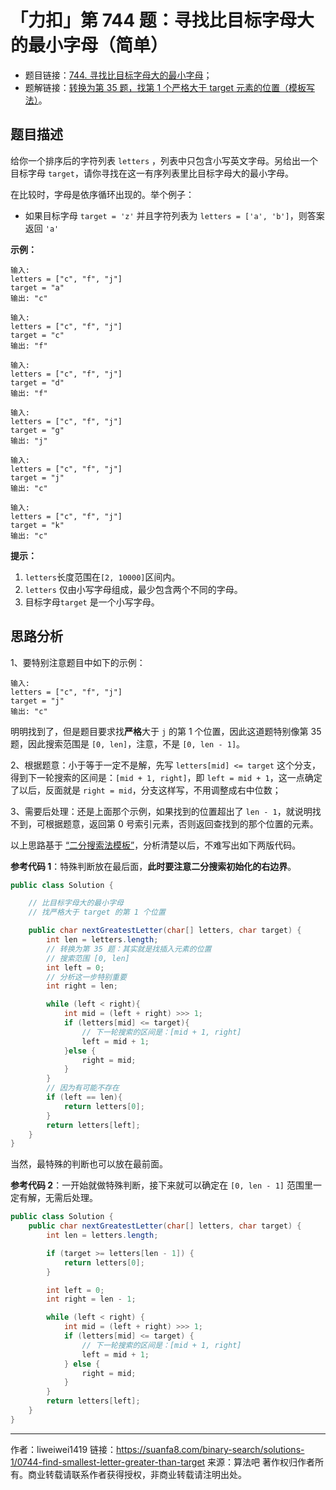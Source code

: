 # 「力扣」第 744 题：寻找比目标字母大的最小字母（简单）

- 题目链接：[744. 寻找比目标字母大的最小字母](https://leetcode-cn.com/problems/find-smallest-letter-greater-than-target/)；
- 题解链接：[转换为第 35 题，找第 1 个严格大于 target 元素的位置（模板写法）](https://leetcode-cn.com/problems/find-smallest-letter-greater-than-target/solution/zhuan-huan-wei-di-35-ti-zhao-di-1-ge-yan-ge-da-yu-/)。

## 题目描述

给你一个排序后的字符列表 `letters` ，列表中只包含小写英文字母。另给出一个目标字母 `target`，请你寻找在这一有序列表里比目标字母大的最小字母。

在比较时，字母是依序循环出现的。举个例子：

- 如果目标字母 `target = 'z'` 并且字符列表为 `letters = ['a', 'b']`，则答案返回 `'a'`

**示例：**

```
输入:
letters = ["c", "f", "j"]
target = "a"
输出: "c"

输入:
letters = ["c", "f", "j"]
target = "c"
输出: "f"

输入:
letters = ["c", "f", "j"]
target = "d"
输出: "f"

输入:
letters = ["c", "f", "j"]
target = "g"
输出: "j"

输入:
letters = ["c", "f", "j"]
target = "j"
输出: "c"

输入:
letters = ["c", "f", "j"]
target = "k"
输出: "c"
```

**提示：**

1. `letters`长度范围在`[2, 10000]`区间内。
2. `letters` 仅由小写字母组成，最少包含两个不同的字母。
3. 目标字母`target` 是一个小写字母。

## 思路分析

1、要特别注意题目中如下的示例：

```
输入:
letters = ["c", "f", "j"]
target = "j"
输出: "c"
```

明明找到了，但是题目要求找**严格**大于 `j` 的第 1 个位置，因此这道题特别像第 35 题，因此搜索范围是 `[0, len]`，注意，不是 `[0, len - 1]`。

2、根据题意：小于等于一定不是解，先写 `letters[mid] <= target` 这个分支，得到下一轮搜索的区间是：`[mid + 1, right]`，即 `left = mid + 1`，这一点确定了以后，反面就是 `right = mid`，分支这样写，不用调整成右中位数；

3、需要后处理：还是上面那个示例，如果找到的位置超出了 `len - 1`，就说明找不到，可根据题意，返回第 0 号索引元素，否则返回查找到的那个位置的元素。

以上思路基于 [“二分搜索法模板”](https://leetcode-cn.com/problems/search-insert-position/solution/te-bie-hao-yong-de-er-fen-cha-fa-fa-mo-ban-python-/)，分析清楚以后，不难写出如下两版代码。

**参考代码 1**：特殊判断放在最后面，**此时要注意二分搜索初始化的右边界**。

```java
public class Solution {

    // 比目标字母大的最小字母
    // 找严格大于 target 的第 1 个位置

    public char nextGreatestLetter(char[] letters, char target) {
        int len = letters.length;
        // 转换为第 35 题：其实就是找插入元素的位置
        // 搜索范围 [0, len]
        int left = 0;
        // 分析这一步特别重要
        int right = len;

        while (left < right){
            int mid = (left + right) >>> 1;
            if (letters[mid] <= target){
                // 下一轮搜索的区间是：[mid + 1, right]
                left = mid + 1;
            }else {
                right = mid;
            }
        }
        // 因为有可能不存在
        if (left == len){
            return letters[0];
        }
        return letters[left];
    }
}
```

当然，最特殊的判断也可以放在最前面。

**参考代码 2**：一开始就做特殊判断，接下来就可以确定在 `[0, len - 1]` 范围里一定有解，无需后处理。

```java
public class Solution {
    public char nextGreatestLetter(char[] letters, char target) {
        int len = letters.length;

        if (target >= letters[len - 1]) {
            return letters[0];
        }

        int left = 0;
        int right = len - 1;

        while (left < right) {
            int mid = (left + right) >>> 1;
            if (letters[mid] <= target) {
                // 下一轮搜索的区间是：[mid + 1, right]
                left = mid + 1;
            } else {
                right = mid;
            }
        }
        return letters[left];
    }
}
```



---

作者：liweiwei1419
链接：https://suanfa8.com/binary-search/solutions-1/0744-find-smallest-letter-greater-than-target
来源：算法吧
著作权归作者所有。商业转载请联系作者获得授权，非商业转载请注明出处。